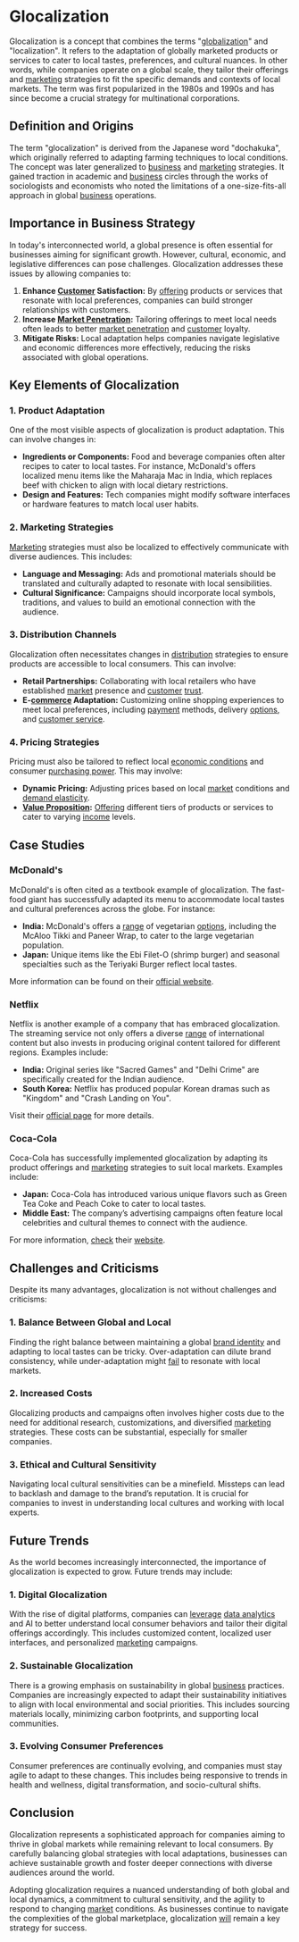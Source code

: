 # Glocalization

Glocalization is a concept that combines the terms "[globalization](../g/globalization.md)" and "localization". It refers to the adaptation of globally marketed products or services to cater to local tastes, preferences, and cultural nuances. In other words, while companies operate on a global scale, they tailor their offerings and [marketing](../m/marketing.md) strategies to fit the specific demands and contexts of local markets. The term was first popularized in the 1980s and 1990s and has since become a crucial strategy for multinational corporations.

## Definition and Origins

The term "glocalization" is derived from the Japanese word "dochakuka", which originally referred to adapting farming techniques to local conditions. The concept was later generalized to [business](../b/business.md) and [marketing](../m/marketing.md) strategies. It gained traction in academic and [business](../b/business.md) circles through the works of sociologists and economists who noted the limitations of a one-size-fits-all approach in global [business](../b/business.md) operations.

## Importance in Business Strategy

In today's interconnected world, a global presence is often essential for businesses aiming for significant growth. However, cultural, economic, and legislative differences can pose challenges. Glocalization addresses these issues by allowing companies to:

1. **Enhance [Customer](../c/customer.md) Satisfaction:** By [offering](../o/offering.md) products or services that resonate with local preferences, companies can build stronger relationships with customers.
2. **Increase [Market Penetration](../m/market_penetration.md):** Tailoring offerings to meet local needs often leads to better [market penetration](../m/market_penetration.md) and [customer](../c/customer.md) loyalty.
3. **Mitigate Risks:** Local adaptation helps companies navigate legislative and economic differences more effectively, reducing the risks associated with global operations.

## Key Elements of Glocalization

### 1. Product Adaptation

One of the most visible aspects of glocalization is product adaptation. This can involve changes in:

- **Ingredients or Components:** Food and beverage companies often alter recipes to cater to local tastes. For instance, McDonald's offers localized menu items like the Maharaja Mac in India, which replaces beef with chicken to align with local dietary restrictions.
- **Design and Features:** Tech companies might modify software interfaces or hardware features to match local user habits.

### 2. Marketing Strategies

[Marketing](../m/marketing.md) strategies must also be localized to effectively communicate with diverse audiences. This includes:

- **Language and Messaging:** Ads and promotional materials should be translated and culturally adapted to resonate with local sensibilities.
- **Cultural Significance:** Campaigns should incorporate local symbols, traditions, and values to build an emotional connection with the audience.

### 3. Distribution Channels

Glocalization often necessitates changes in [distribution](../d/distribution.md) strategies to ensure products are accessible to local consumers. This can involve:

- **Retail Partnerships:** Collaborating with local retailers who have established [market](../m/market.md) presence and [customer](../c/customer.md) [trust](../t/trust.md).
- **E-[commerce](../c/commerce.md) Adaptation:** Customizing online shopping experiences to meet local preferences, including [payment](../p/payment.md) methods, delivery [options](../o/options.md), and [customer service](../c/customer_service.md).

### 4. Pricing Strategies

Pricing must also be tailored to reflect local [economic conditions](../e/economic_conditions.md) and consumer [purchasing power](../p/purchasing_power.md). This may involve:

- **Dynamic Pricing:** Adjusting prices based on local [market](../m/market.md) conditions and [demand elasticity](../d/demand_elasticity.md).
- **[Value Proposition](../v/value_proposition.md):** [Offering](../o/offering.md) different tiers of products or services to cater to varying [income](../i/income.md) levels.

## Case Studies

### McDonald's

McDonald's is often cited as a textbook example of glocalization. The fast-food giant has successfully adapted its menu to accommodate local tastes and cultural preferences across the globe. For instance:

- **India:** McDonald's offers a [range](../r/range.md) of vegetarian [options](../o/options.md), including the McAloo Tikki and Paneer Wrap, to cater to the large vegetarian population.
- **Japan:** Unique items like the Ebi Filet-O (shrimp burger) and seasonal specialties such as the Teriyaki Burger reflect local tastes.

More information can be found on their [official website](https://www.mcdonalds.com/).

### Netflix

Netflix is another example of a company that has embraced glocalization. The streaming service not only offers a diverse [range](../r/range.md) of international content but also invests in producing original content tailored for different regions. Examples include:

- **India:** Original series like "Sacred Games" and "Delhi Crime" are specifically created for the Indian audience.
- **South Korea:** Netflix has produced popular Korean dramas such as "Kingdom" and "Crash Landing on You".

Visit their [official page](https://www.netflix.com/) for more details.

### Coca-Cola

Coca-Cola has successfully implemented glocalization by adapting its product offerings and [marketing](../m/marketing.md) strategies to suit local markets. Examples include:

- **Japan:** Coca-Cola has introduced various unique flavors such as Green Tea Coke and Peach Coke to cater to local tastes.
- **Middle East:** The company’s advertising campaigns often feature local celebrities and cultural themes to connect with the audience.

For more information, [check](../c/check.md) their [website](https://www.coca-cola.com/).

## Challenges and Criticisms

Despite its many advantages, glocalization is not without challenges and criticisms:

### 1. Balance Between Global and Local

Finding the right balance between maintaining a global [brand identity](../b/brand_identity.md) and adapting to local tastes can be tricky. Over-adaptation can dilute brand consistency, while under-adaptation might [fail](../f/fail.md) to resonate with local markets.

### 2. Increased Costs

Glocalizing products and campaigns often involves higher costs due to the need for additional research, customizations, and diversified [marketing](../m/marketing.md) strategies. These costs can be substantial, especially for smaller companies.

### 3. Ethical and Cultural Sensitivity

Navigating local cultural sensitivities can be a minefield. Missteps can lead to backlash and damage to the brand’s reputation. It is crucial for companies to invest in understanding local cultures and working with local experts.

## Future Trends

As the world becomes increasingly interconnected, the importance of glocalization is expected to grow. Future trends may include:

### 1. Digital Glocalization

With the rise of digital platforms, companies can [leverage](../l/leverage.md) [data analytics](../d/data_analytics.md) and AI to better understand local consumer behaviors and tailor their digital offerings accordingly. This includes customized content, localized user interfaces, and personalized [marketing](../m/marketing.md) campaigns.

### 2. Sustainable Glocalization

There is a growing emphasis on sustainability in global [business](../b/business.md) practices. Companies are increasingly expected to adapt their sustainability initiatives to align with local environmental and social priorities. This includes sourcing materials locally, minimizing carbon footprints, and supporting local communities.

### 3. Evolving Consumer Preferences

Consumer preferences are continually evolving, and companies must stay agile to adapt to these changes. This includes being responsive to trends in health and wellness, digital transformation, and socio-cultural shifts.

## Conclusion

Glocalization represents a sophisticated approach for companies aiming to thrive in global markets while remaining relevant to local consumers. By carefully balancing global strategies with local adaptations, businesses can achieve sustainable growth and foster deeper connections with diverse audiences around the world.

Adopting glocalization requires a nuanced understanding of both global and local dynamics, a commitment to cultural sensitivity, and the agility to respond to changing [market](../m/market.md) conditions. As businesses continue to navigate the complexities of the global marketplace, glocalization [will](../w/will.md) remain a key strategy for success.